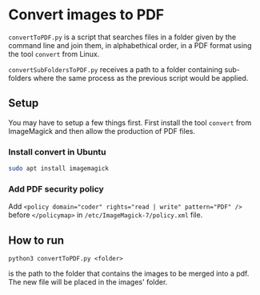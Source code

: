 # Convert images to PDF

`convertToPDF.py` is a script that searches files in a folder given by the command line and join them, in alphabethical order, in a PDF format using the tool `convert` from Linux.

`convertSubFoldersToPDF.py` receives a path to a folder containing sub-folders where the same process as the previous script would be applied.

## Setup

You may have to setup a few things first. First install the tool `convert` from ImageMagick and then allow the production of PDF files.

### Install convert in Ubuntu

```bash
sudo apt install imagemagick
```

### Add PDF security policy

Add `<policy domain="coder" rights="read | write" pattern="PDF" />` before `</policymap>` in `/etc/ImageMagick-7/policy.xml` file.





## How to run

```
python3 convertToPDF.py <folder>
```

<folder> is the path to the folder that contains the images to be merged into a pdf.
The new file will be placed in the images' folder.
